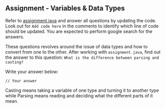 ## Assignment - Variables & Data Types

Refer to [assignment.java](./assignment/assignment.java) and answer all questions by updating the code. Look out for `Add code here` in the comments to identify which line of code should be updated. You are expected to perform google search for the answers.

These questions revolves around the issue of data types and how to convert from one to the other. After working with `assignment.java`, find out the answer to this question: `What is the difference between parsing and casting?`

Write your answer below:

```
// Your answer
```

Casting means taking a variable of one type and turning it to another type while Parsing means reading and deciding what the different parts of it mean.
